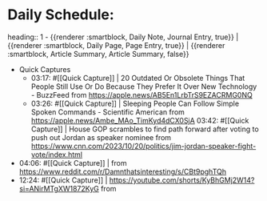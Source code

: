 # Daily Schedule:
heading:: 1
	- {{renderer :smartblock, Daily Note, Journal Entry, true}} | {{renderer :smartblock, Daily Page, Page Entry, true}} | {{renderer :smartblock, Article Summary, Article Summary, false}}
- Quick Captures
	- 03:17: #[[Quick Capture]] | 20 Outdated Or Obsolete Things That People Still Use Or Do Because They Prefer It Over New Technology - BuzzFeed from https://apple.news/AB5En1LrbTrS9EZACRMG0NQ
	- 03:26: #[[Quick Capture]] | Sleeping People Can Follow Simple Spoken Commands - Scientific American from https://apple.news/Ambe_MAo_TimKyd4dCX0SjA
	  03:42: #[[Quick Capture]] | House GOP scrambles to find path forward after voting to push out Jordan as speaker nominee from https://www.cnn.com/2023/10/20/politics/jim-jordan-speaker-fight-vote/index.html
- 04:06: #[[Quick Capture]] |  from https://www.reddit.com/r/Damnthatsinteresting/s/CBt9pghTQh
- 12:24: #[[Quick Capture]] | https://youtube.com/shorts/KyBhGMj2W14?si=ANirMTgXW1872KyG from